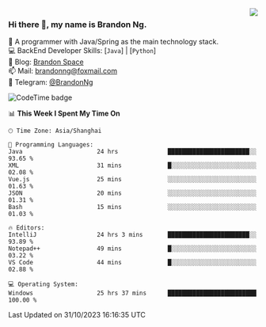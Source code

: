 <img  align="right" src="https://github-readme-stats-brandon0824.vercel.app/api/top-langs/?username=brandon0824&layout=compact">

### Hi there 👋, my name is Brandon Ng.

🌱 A programmer with Java/Spring as the main technology stack.  
💻 BackEnd Developer Skills: [`Java`] | [`Python`]  
📝 Blog: [Brandon Space](https://brandonng.tech)  
📫 Mail: brandonng@foxmail.com  
📰 Telegram: [@BrandonNg](https://t.me/BrandonNg24)  

![CodeTime badge](https://img.shields.io/endpoint?style=flat-square&url=https%3A%2F%2Fapi.codetime.dev%2Fshield%3Fid%3D128%26project%3D%26in%3D604800000)

<!--START_SECTION:waka-->
📊 **This Week I Spent My Time On** 

```text
🕑︎ Time Zone: Asia/Shanghai

💬 Programming Languages: 
Java                     24 hrs              ███████████████████████░░   93.65 % 
XML                      31 mins             █░░░░░░░░░░░░░░░░░░░░░░░░   02.08 % 
Vue.js                   25 mins             ░░░░░░░░░░░░░░░░░░░░░░░░░   01.63 % 
JSON                     20 mins             ░░░░░░░░░░░░░░░░░░░░░░░░░   01.31 % 
Bash                     15 mins             ░░░░░░░░░░░░░░░░░░░░░░░░░   01.03 % 

🔥 Editors: 
IntelliJ                 24 hrs 3 mins       ███████████████████████░░   93.89 % 
Notepad++                49 mins             █░░░░░░░░░░░░░░░░░░░░░░░░   03.22 % 
VS Code                  44 mins             █░░░░░░░░░░░░░░░░░░░░░░░░   02.88 % 

💻 Operating System: 
Windows                  25 hrs 37 mins      █████████████████████████   100.00 % 
```


 Last Updated on 31/10/2023 16:16:35 UTC
<!--END_SECTION:waka-->
